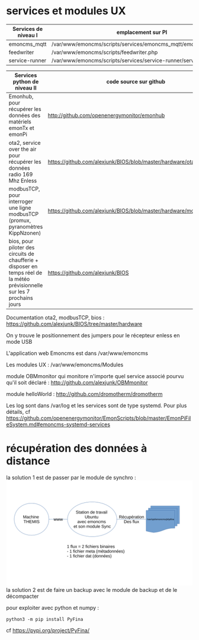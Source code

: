 # services et modules UX

Services de niveau I | emplacement sur PI
-- | --
emoncms_mqtt | /var/www/emoncms/scripts/services/emoncms_mqtt/emoncms_mqtt.php
feedwriter | /var/www/emoncms/scripts/feedwriter.php
service-runner | /var/www/emoncms/scripts/services/service-runner/service-runner.py

Services python de niveau II | code source sur github | emplacement sur PI
--|--|--
Emonhub, pour récupérer les données des matériels emonTx et emonPi | http://github.com/openenergymonitor/emonhub | /opt/openenergymonitor/emonhub
ota2, service over the air pour récupérer les données radio 169 Mhz Enless | https://github.com/alexjunk/BIOS/blob/master/hardware/ota2.py | /opt/openenergymonitor/BIOS/hardware
modbusTCP, pour interroger une ligne modbusTCP (promux, pyranomètres KippNzonen) | https://github.com/alexjunk/BIOS/blob/master/hardware/modbusTCP.py | /opt/openenergymonitor/BIOS/hardware
bios, pour piloter des circuits de chaufferie + disposer en temps réel de la météo prévisionnelle sur les 7 prochains jours | https://github.com/alexjunk/BIOS | /opt/openenergymonitor/BIOS

Documentation ota2, modbusTCP, bios : https://github.com/alexjunk/BIOS/tree/master/hardware

On y trouve le positionnement des jumpers pour le récepteur enless en mode USB

L'application web Emoncms est dans /var/www/emoncms

Les modules UX : /var/www/emoncms/Modules

module OBMmonitor qui monitore n'importe quel service associé pourvu qu'il soit déclaré : http://github.com/alexjunk/OBMmonitor

module helloWorld : http://github.com/dromotherm/dromotherm

Les log sont dans /var/log et les services sont de type systemd. 
Pour plus détails, cf https://github.com/openenergymonitor/EmonScripts/blob/master/EmonPiFileSystem.md#emoncms-systemd-services

# récupération des données à distance
la solution 1 est de passer par le module de synchro :
![](sync.svg)
la solution 2 est de faire un backup avec le module de backup et de le décompacter

pour exploiter avec python et numpy :

```
python3 -m pip install PyFina
```

cf https://pypi.org/project/PyFina/
